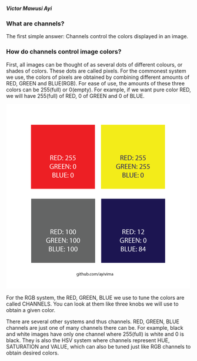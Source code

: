 ##### Victor Mawusi Ayi

### What are channels? 

The first simple answer: Channels control the colors displayed in an image.

### How do channels control image colors?

First, all images can be thought of as several dots of different colours, or shades of colors. These dots are called pixels. For the commonest system we use, the colors of pixels are obtained by combining different amounts of RED, GREEN and BLUE(RGB).
For ease of use, the amounts of these three colors can be 255(full) or 0(empty). For example, if we want pure color RED, we will have 255(full) of RED, 0 of GREEN and 0 of BLUE.

![](/imgs/RGB_coms.png)

For the RGB system, the RED, GREEN, BLUE we use to tune the colors are called CHANNELS. You can look at them like three knobs we will use to obtain a given color.

There are several other systems and thus channels. RED, GREEN, BLUE channels are just one of many channels there can be. 
For example, black and white images have only one channel where 255(full) is white and 0 is black. They is also the HSV system where channels represent HUE, SATURATION and VALUE, which can also be tuned just like RGB channels to obtain desired colors.

